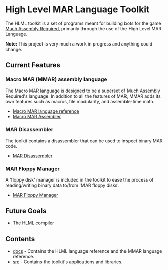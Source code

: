 # High Level MAR Language Toolkit

The HLML toolkit is a set of programs meant for building bots for the game [Much Assembly Required](https://github.com/simon987/Much-Assembly-Required), primarily through the use of the High Level MAR Language.

**Note:** This project is very much a work in progress and anything could change.

## Current Features

### Macro MAR (MMAR) assembly language
The Macro MAR language is designed to be a superset of Much Assembly Required's language. In addition to all the features of MAR, MMAR adds its own features such as macros, file modularity, and assemble-time math.

- [Macro MAR language reference](./docs/mmar)
- [Macro MAR Assembler](./src/mmar_assembler)

### MAR Disassembler
The toolkit contains a disassembler that can be used to inspect binary MAR code.

- [MAR Disassembler](./src/mar_disassembler)

### MAR Floppy Manager
A 'floppy disk' manager is included in the toolkit to ease the process of reading/writing binary data to/from 'MAR floppy disks'.

- [MAR Floppy Manager](./src/mar_floppy_manager)

## Future Goals
- The HLML compiler

## Contents
- [docs](./docs) - Contains the HLML language reference and the MMAR language reference.
- [src](./src) - Contains the toolkit's applications and libraries.